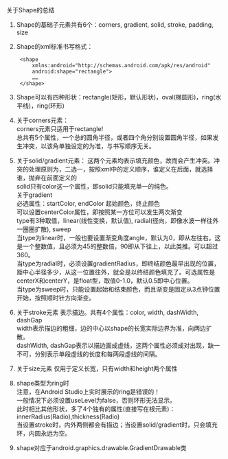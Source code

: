 关于Shape的总结1. Shape的基础子元素共有6个：corners, gradient, solid, stroke, padding, size2. Shape的xml标准书写格式：    <?xml version="1.0" encoding="utf-8"?>        <shape            xmlns:android="http://schemas.android.com/apk/res/android"            android:shape="rectangle">            ……        </shape>3. Shape可以有四种形状：rectangle(矩形，默认形状)，oval(椭圆形)，ring(水平线)，ring(环形)4. 关于corners元素：<br/>	corners元素只适用于rectangle!<br/>	总共有5个属性，一个总的圆角半径，或者四个角分别设置圆角半径，如果发生冲突，以该角单独设定的为准，与书写顺序无关。5. 关于solid/gradient元素：     这两个元素均表示填充颜色，故而会产生冲突。冲突的处理原则为，二选一，按照xml中的定义顺序，谁定义在后面，就选择谁，抛弃在前面定义的<br/>     solid只有color这一个属性，即solid只能填充单一的纯色。<br/>     关于gradient<br/>        必选属性：startColor, endColor 起始颜色，终止颜色<br/>        可以设置centerColor属性，即按照某一方位可以发生两次渐变<br/>        type有3种取值，linear(线性变换，默认值), radial(径向，即像水波一样往外一圈圈扩散), sweep<br/>        当type为linear时，一般也要设置渐变角度angle，默认为0，即从左往右。这是一个整数值，且必须为45的整数倍，90即从下往上，以此类推。可以超过360。<br/>        当type为radial时，必须设置gradientRadius，即终结颜色最早出现的位置，距中心半径多少，从这一位置往外，就全是以终结颜色填充了。可选属性是centerX和centerY，是float型，取值0-1.0，默认0.5即中心位置。<br/>        当type为sweep时，只能设置起始和结束颜色，而且渐变是固定从3点钟位置开始，按照顺时针方向渐变。6. 关于stroke元素	表示描边。共有4个属性：color, width, dashWidth, dashGap<br/>	width表示描边的粗细，边的中心以shape的长宽实际边界为准，向两边扩散。<br/>	dashWidth, dashGap表示以描边画成虚线，这两个属性必须成对出现，缺一不可，分别表示单段虚线的长度和每两段虚线的间隔。7. 关于size元素	仅用于定义长宽，只有width和height两个属性8. shape类型为ring时<br/>	注意，在Android Studio上实时展示的ring是错误的！<br/>	一般情况下必须设置useLevel为false，否则环形无法显示。<br/>	此时相比其他形状，多了4个独有的属性(直接写在根元素)：innerRadius(Radio),thickness(Radio)<br/>	当设置stroke时，内外两侧都会有描边；当设置solid/gradient时，只会填充环，内圆永远为空。9. shape对应于android.graphics.drawable.GradientDrawable类